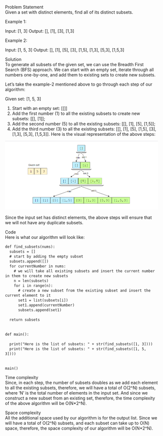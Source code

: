 Problem Statement \
Given a set with distinct elements, find all of its distinct subsets.

Example 1:

Input: [1, 3]
Output: [], [1], [3], [1,3]

Example 2:

Input: [1, 5, 3]
Output: [], [1], [5], [3], [1,5], [1,3], [5,3], [1,5,3]

Solution \
To generate all subsets of the given set, we can use the Breadth First Search (BFS) approach. We can start with an empty set, iterate through all numbers one-by-one, and add them to existing sets to create new subsets.

Let’s take the example-2 mentioned above to go through each step of our algorithm:

Given set: [1, 5, 3]

1. Start with an empty set: [[]]
2. Add the first number (1) to all the existing subsets to create new subsets: [[], [1]];
3. Add the second number (5) to all the existing subsets: [[], [1], [5], [1,5]];
4. Add the third number (3) to all the existing subsets: [[], [1], [5], [1,5], [3], [1,3], [5,3], [1,5,3]].
Here is the visual representation of the above steps:

![alt text](pics1/1001.PNG?raw=true)

Since the input set has distinct elements, the above steps will ensure that we will not have any duplicate subsets.

Code \
Here is what our algorithm will look like:
```
def find_subsets(nums):
  subsets = []
  # start by adding the empty subset
  subsets.append([])
  for currentNumber in nums:
    # we will take all existing subsets and insert the current number in them to create new subsets
    n = len(subsets)
    for i in range(n):
      # create a new subset from the existing subset and insert the current element to it
      set1 = list(subsets[i])
      set1.append(currentNumber)
      subsets.append(set1)

  return subsets


def main():

  print("Here is the list of subsets: " + str(find_subsets([1, 3])))
  print("Here is the list of subsets: " + str(find_subsets([1, 5, 3])))


main()
```

Time complexity \
Since, in each step, the number of subsets doubles as we add each element to all the existing subsets, therefore, we will have a total of O(2^N) subsets, where ‘N’ is the total number of elements in the input set. And since we construct a new subset from an existing set, therefore, the time complexity of the above algorithm will be O(N*2^N).

Space complexity \
All the additional space used by our algorithm is for the output list. Since we will have a total of O(2^N) subsets, and each subset can take up to O(N) space, therefore, the space complexity of our algorithm will be O(N*2^N).